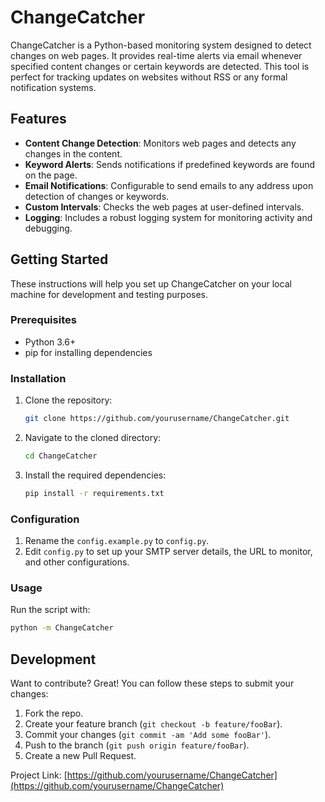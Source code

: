 # ChangeCatcher

ChangeCatcher is a Python-based monitoring system designed to detect changes on web pages. It provides real-time alerts via email whenever specified content changes or certain keywords are detected. This tool is perfect for tracking updates on websites without RSS or any formal notification systems.

## Features

- **Content Change Detection**: Monitors web pages and detects any changes in the content.
- **Keyword Alerts**: Sends notifications if predefined keywords are found on the page.
- **Email Notifications**: Configurable to send emails to any address upon detection of changes or keywords.
- **Custom Intervals**: Checks the web pages at user-defined intervals.
- **Logging**: Includes a robust logging system for monitoring activity and debugging.

## Getting Started

These instructions will help you set up ChangeCatcher on your local machine for development and testing purposes.

### Prerequisites

- Python 3.6+
- pip for installing dependencies

### Installation

1. Clone the repository:

   ```sh
   git clone https://github.com/yourusername/ChangeCatcher.git
   ```

2. Navigate to the cloned directory:

   ```sh
   cd ChangeCatcher
   ```

3. Install the required dependencies:

   ```sh
   pip install -r requirements.txt
   ```

### Configuration

1. Rename the `config.example.py` to `config.py`.
2. Edit `config.py` to set up your SMTP server details, the URL to monitor, and other configurations.

### Usage

Run the script with:

  ```sh
  python -m ChangeCatcher
  ```

## Development

Want to contribute? Great! You can follow these steps to submit your changes:

1. Fork the repo.
2. Create your feature branch (`git checkout -b feature/fooBar`).
3. Commit your changes (`git commit -am 'Add some fooBar'`).
4. Push to the branch (`git push origin feature/fooBar`).
5. Create a new Pull Request.

Project Link: [https://github.com/yourusername/ChangeCatcher](https://github.com/yourusername/ChangeCatcher)
